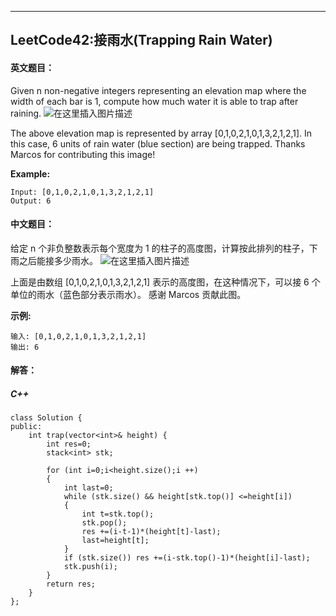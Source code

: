 ﻿---
LeetCode42:接雨水(Trapping Rain Water)
---


#### 英文题目：


Given n non-negative integers representing an elevation map where the width of each bar is 1, compute how much water it is able to trap after raining.
![在这里插入图片描述](https://img-blog.csdnimg.cn/20190903135323544.png)

The above elevation map is represented by array [0,1,0,2,1,0,1,3,2,1,2,1]. In this case, 6 units of rain water (blue section) are being trapped. Thanks Marcos for contributing this image!

**Example:**

```
Input: [0,1,0,2,1,0,1,3,2,1,2,1]
Output: 6
```



#### 中文题目：


给定 n 个非负整数表示每个宽度为 1 的柱子的高度图，计算按此排列的柱子，下雨之后能接多少雨水。
![在这里插入图片描述](https://img-blog.csdnimg.cn/20190903135502317.png)

上面是由数组 [0,1,0,2,1,0,1,3,2,1,2,1] 表示的高度图，在这种情况下，可以接 6 个单位的雨水（蓝色部分表示雨水）。 感谢 Marcos 贡献此图。

**示例:**

```
输入: [0,1,0,2,1,0,1,3,2,1,2,1]
输出: 6
```




#### 解答：

##### C++

```
class Solution {
public:
    int trap(vector<int>& height) {
        int res=0;
        stack<int> stk;
        
        for (int i=0;i<height.size();i ++)
        {
            int last=0;
            while (stk.size() && height[stk.top()] <=height[i])
            {
                int t=stk.top();
                stk.pop();
                res +=(i-t-1)*(height[t]-last);
                last=height[t];
            }
            if (stk.size()) res +=(i-stk.top()-1)*(height[i]-last);
            stk.push(i);
        }
        return res;
    }
};
```
